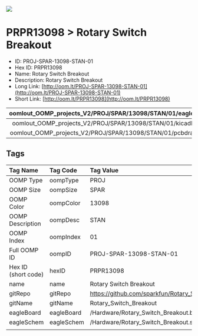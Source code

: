 


  
![][im]
# PRPR13098 > Rotary Switch Breakout

- ID: PROJ-SPAR-13098-STAN-01
- Hex ID: PRPR13098
- Name: Rotary Switch Breakout
- Description: Rotary Switch Breakout
- Long Link: [http://oom.lt/PROJ-SPAR-13098-STAN-01](http://oom.lt/PROJ-SPAR-13098-STAN-01)
- Short Link: [http://oom.lt/PRPR13098](http://oom.lt/PRPR13098)
  

|oomlout_OOMP_projects_V2/PROJ/SPAR/13098/STAN/01/eagleImage.png|oomlout_OOMP_projects_V2/PROJ/SPAR/13098/STAN/01/eagleSchemImage.png|oomlout_OOMP_projects_V2/PROJ/SPAR/13098/STAN/01/kicadPcb3dFront.png|oomlout_OOMP_projects_V2/PROJ/SPAR/13098/STAN/01/kicadPcb3dBack.png|
| :---: | :---: | :---: | :---: |
|oomlout_OOMP_projects_V2/PROJ/SPAR/13098/STAN/01/kicadPcb3d.png|oomlout_OOMP_projects_V2/PROJ/SPAR/13098/STAN/01/bomBack.png|oomlout_OOMP_projects_V2/PROJ/SPAR/13098/STAN/01/bomFront.png|oomlout_OOMP_projects_V2/PROJ/SPAR/13098/STAN/01/pcbdraw.svg|
|oomlout_OOMP_projects_V2/PROJ/SPAR/13098/STAN/01/pcbdrawBack.svg||||

## Tags
  

|Tag Name|Tag Code|Tag Value|
| :--- | :--- | :--- |
|OOMP Type|oompType|PROJ|
|OOMP Size|oompSize|SPAR|
|OOMP Color|oompColor|13098|
|OOMP Description|oompDesc|STAN|
|OOMP Index|oompIndex|01|
|Full OOMP ID|oompID|PROJ-SPAR-13098-STAN-01|
|Hex ID (short code)|hexID|PRPR13098|
|name|name|Rotary Switch Breakout|
|gitRepo|gitRepo|https://github.com/sparkfun/Rotary_Switch_Breakout|
|gitName|gitName|Rotary_Switch_Breakout|
|eagleBoard|eagleBoard|/Hardware/Rotary_Switch_Breakout.brd|
|eagleSchem|eagleSchem|/Hardware/Rotary_Switch_Breakout.sch|
||||



[im]: PROJ/SPAR/13098/STAN/01/kicadPcb3d_450.png
